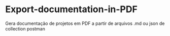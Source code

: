 # Export-documentation-in-PDF
Gera documentação de projetos em PDF a partir de arquivos .md ou json de collection postman
